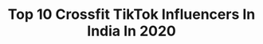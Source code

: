 ---
title: Top 10 Crossfit TikTok Influencers In India In 2020
description: >-
  Find top crossfit TikTok influencers in India in 2020. Most popular hashtags: #crossfit #challenge #backworkout #yummy.
platform: TikTok
profiles:
  - username: "chefkelvincheung"
    fullname: >-
      Kelvin Cheung
    location: "India"
    followers: 7588
    engagement: 624
    commentsToLikes: 0.020766
    id: cka0x4nrz5ic60i78dqweoclk
    verified: true
    hashtags: "#banana, #smoothie, #bacon, #sugar"
  - username: "vivek_jr_cr"
    fullname: >-
      vivek jr cr
    location: "India"
    followers: 25215
    engagement: 877
    commentsToLikes: 0.012244
    id: cka0l2dlxp67d0i7866jfp2oi
    verified: false
    hashtags: "#ocrathlete, #fitaman, #motivetion, #shoulderworkout"
  - username: "ajay__sangwan"
    fullname: >-
      Ajju
    location: "India"
    followers: 58587
    engagement: 1405
    commentsToLikes: 0.008173
    id: ck81s2gnrpioy0j78tgao9nsi
    verified: false
    hashtags: "#tiktot, #punjabi, #challenge, #only"
  - username: "thebeastmotivation"
    fullname: >-
      motivation
    location: "India"
    followers: 91883
    engagement: 1379
    commentsToLikes: 0.003917
    id: ck81s2n4ipk1j0j78bcaxyo1t
    verified: false
    hashtags: ""
  - username: "olympia3233"
    fullname: >-
      Sardarni💪
    location: "India"
    followers: 54312
    engagement: 1884
    commentsToLikes: 0.104828
    id: ck9eukia1e6f10j78ss4mdf8m
    verified: false
    hashtags: "#biecepsworkout, #missyougym, #absworkout, #gymworkoutsong"
  - username: "ranjitamishra5"
    fullname: >-
      Ranjita Mishra
    location: "India"
    followers: 46017
    engagement: 1633
    commentsToLikes: 0.039590
    id: ck7zo70cqieit0j78mpaglhc3
    verified: false
    hashtags: "#trend, #instagood, #lockdown, #expression"
  - username: "simrankaur2711"
    fullname: >-
      Insta kaur56simran
    location: "India"
    followers: 241988
    engagement: 752
    commentsToLikes: 0.037914
    id: ck9eukhome69y0j7876bophsa
    verified: false
    hashtags: "#singlelegsquat, #tiktokchallenge, #sidefat, #chestworkout"
  - username: "vickythakur1365"
    fullname: >-
      Vicky Thakur
    location: "India"
    followers: 4875
    engagement: 1279
    commentsToLikes: 0.007772
    id: cka84rppyv4ur0i78tdznr3gw
    verified: false
    hashtags: "#oldman, #world, #motivation, #masti"
  - username: "nimeshpatkar"
    fullname: >-
      Nimesh Patkar
    location: "India"
    followers: 10994
    engagement: 853
    commentsToLikes: 0.020055
    id: ck8qh5jsf3p2z0j78hyapmrgc
    verified: false
    hashtags: "#tricepsworkout, #lovetodo, #mountaiclimb, #friendsforever"
  - username: "jaypatel73529"
    fullname: >-
      jaypatel73529
    location: "India"
    followers: 19627
    engagement: 1392
    commentsToLikes: 0.017205
    id: ckal64m8w955j0i78ljaa0g8w
    verified: false
    hashtags: "#onelifebaby, #tecnowalidiwali, #pubggame, #pattsaheadshot"
---